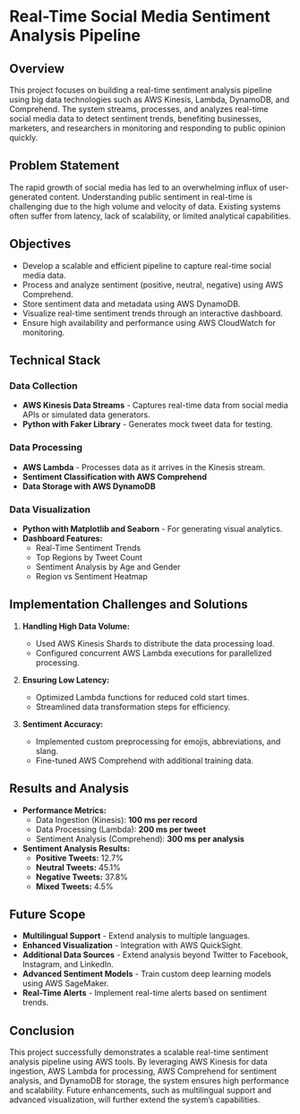 # Real-Time Social Media Sentiment Analysis Pipeline

## Overview

This project focuses on building a real-time sentiment analysis pipeline using big data technologies such as AWS Kinesis, Lambda, DynamoDB, and Comprehend. The system streams, processes, and analyzes real-time social media data to detect sentiment trends, benefiting businesses, marketers, and researchers in monitoring and responding to public opinion quickly.

## Problem Statement

The rapid growth of social media has led to an overwhelming influx of user-generated content. Understanding public sentiment in real-time is challenging due to the high volume and velocity of data. Existing systems often suffer from latency, lack of scalability, or limited analytical capabilities.

## Objectives

- Develop a scalable and efficient pipeline to capture real-time social media data.
- Process and analyze sentiment (positive, neutral, negative) using AWS Comprehend.
- Store sentiment data and metadata using AWS DynamoDB.
- Visualize real-time sentiment trends through an interactive dashboard.
- Ensure high availability and performance using AWS CloudWatch for monitoring.

## Technical Stack

### Data Collection

- **AWS Kinesis Data Streams** - Captures real-time data from social media APIs or simulated data generators.
- **Python with Faker Library** - Generates mock tweet data for testing.

### Data Processing

- **AWS Lambda** - Processes data as it arrives in the Kinesis stream.
- **Sentiment Classification with AWS Comprehend**
- **Data Storage with AWS DynamoDB**

### Data Visualization

- **Python with Matplotlib and Seaborn** - For generating visual analytics.
- **Dashboard Features:**
  - Real-Time Sentiment Trends
  - Top Regions by Tweet Count
  - Sentiment Analysis by Age and Gender
  - Region vs Sentiment Heatmap

## Implementation Challenges and Solutions

1. **Handling High Data Volume:**

   - Used AWS Kinesis Shards to distribute the data processing load.
   - Configured concurrent AWS Lambda executions for parallelized processing.

2. **Ensuring Low Latency:**

   - Optimized Lambda functions for reduced cold start times.
   - Streamlined data transformation steps for efficiency.

3. **Sentiment Accuracy:**

   - Implemented custom preprocessing for emojis, abbreviations, and slang.
   - Fine-tuned AWS Comprehend with additional training data.

## Results and Analysis

- **Performance Metrics:**
  - Data Ingestion (Kinesis): **100 ms per record**
  - Data Processing (Lambda): **200 ms per tweet**
  - Sentiment Analysis (Comprehend): **300 ms per analysis**
- **Sentiment Analysis Results:**
  - **Positive Tweets:** 12.7%
  - **Neutral Tweets:** 45.1%
  - **Negative Tweets:** 37.8%
  - **Mixed Tweets:** 4.5%

## Future Scope

- **Multilingual Support** - Extend analysis to multiple languages.
- **Enhanced Visualization** - Integration with AWS QuickSight.
- **Additional Data Sources** - Extend analysis beyond Twitter to Facebook, Instagram, and LinkedIn.
- **Advanced Sentiment Models** - Train custom deep learning models using AWS SageMaker.
- **Real-Time Alerts** - Implement real-time alerts based on sentiment trends.

## Conclusion

This project successfully demonstrates a scalable real-time sentiment analysis pipeline using AWS tools. By leveraging AWS Kinesis for data ingestion, AWS Lambda for processing, AWS Comprehend for sentiment analysis, and DynamoDB for storage, the system ensures high performance and scalability. Future enhancements, such as multilingual support and advanced visualization, will further extend the system’s capabilities.



